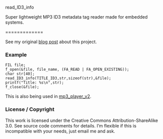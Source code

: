 read_ID3_info

Super lightweight MP3 ID3 metadata tag reader made for embedded systems.

=============

See my original [blog post](http://t413.com/2010/10/lightweight-mp3-id3-metadata-tag-reader/) about this project.

### Example
```
FIL file;
f_open(&file, file_name, (FA_READ | FA_OPEN_EXISTING));
char str[40];
read_ID3_info(TITLE_ID3,str,sizeof(str),&file);
printf("Title: %s\n",str);
f_close(&file);
```

This is also being used in [mp3_player_v2](https://github.com/t413/mp3_player_v2).


### License / Copyright
This work is licensed under the Creative Commons Attribution-ShareAlike 3.0. See source code comments for details. I’m flexible if this is incompatible with your needs, just email me and ask.

